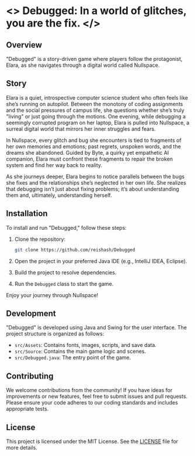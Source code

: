 # <> Debugged: In a world of glitches, you are the fix. </>

## Overview

"Debugged" is a story-driven game where players follow the protagonist, Elara, as she navigates through a digital world called Nullspace.

## Story

Elara is a quiet, introspective computer science student who often feels like she’s running on autopilot. Between the monotony of coding assignments and the social pressures of campus life, she questions whether she’s truly "living" or just going through the motions. One evening, while debugging a seemingly corrupted program on her laptop, Elara is pulled into Nullspace, a surreal digital world that mirrors her inner struggles and fears.

In Nullspace, every glitch and bug she encounters is tied to fragments of her own memories and emotions; past regrets, unspoken words, and the dreams she abandoned. Guided by Byte, a quirky yet empathetic AI companion, Elara must confront these fragments to repair the broken system and find her way back to reality.

As she journeys deeper, Elara begins to notice parallels between the bugs she fixes and the relationships she’s neglected in her own life. She realizes that debugging isn’t just about fixing problems; it’s about understanding them and, ultimately, understanding herself.

## Installation

To install and run "Debugged," follow these steps:

1. Clone the repository:

    ```sh
    git clone https://github.com/reishash/Debugged
    ```

2. Open the project in your preferred Java IDE (e.g., IntelliJ IDEA, Eclipse).
3. Build the project to resolve dependencies.
4. Run the `Debugged` class to start the game.

Enjoy your journey through Nullspace!

## Development

"Debugged" is developed using Java and Swing for the user interface. The project structure is organized as follows:

- `src/Assets`: Contains fonts, images, scripts, and save data.
- `src/Source`: Contains the main game logic and scenes.
- `src/Debugged.java`: The entry point of the game.

## Contributing

We welcome contributions from the community! If you have ideas for improvements or new features, feel free to submit issues and pull requests. Please ensure your code adheres to our coding standards and includes appropriate tests.

## License

This project is licensed under the MIT License. See the [LICENSE](doc/LICENSE) file for more details.
